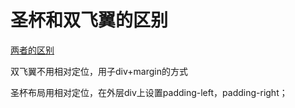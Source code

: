 # 圣杯和双飞翼的区别

[两者的区别](http://wiki.jikexueyuan.com/project/liujinsheng/note/grail_lyout.html)

双飞翼不用相对定位，用子div+margin的方式

圣杯布局用相对定位，在外层div上设置padding-left，padding-right；